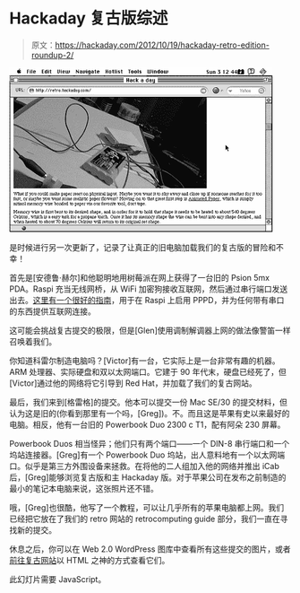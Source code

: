 # Hackaday 复古版综述

> 原文：<https://hackaday.com/2012/10/19/hackaday-retro-edition-roundup-2/>

![](img/727033a7ac59fe386fb36a3a120d5005.png "retro")

是时候进行另一次更新了，记录了让真正的旧电脑加载我们的复古版的冒险和不幸！

首先是[安德鲁·赫尔]和他聪明地用树莓派在网上获得了一台旧的 Psion 5mx PDA。Raspi 充当无线网桥，从 WiFi 加密狗接收互联网，然后通过串行端口发送出去。[这里有一个很好的指南](http://sirlagz.net/2012/08/09/how-to-use-the-raspberry-pi-as-a-wireless-access-pointrouter-part-1/)，用于在 Raspi 上启用 PPPD，并为任何带有串口的东西提供互联网连接。

这可能会挑战复古提交的极限，但是[Glen]使用调制解调器上网的做法像警笛一样召唤着我们。

你知道科雷尔制造电脑吗？[Victor]有一台，它实际上是一台非常有趣的机器。ARM 处理器、实际硬盘和双以太网端口。它建于 90 年代末，硬盘已经死了，但[Victor]通过他的网络将它引导到 Red Hat，并加载了我们的复古网站。

最后，我们来到[格雷格]的提交。他本可以提交一份 Mac SE/30 的提交材料，但认为这是旧的(你看到那里有一个吗，[Greg])。不。而且这是苹果有史以来最好的电脑。相反，他有一台旧的 Powerbook Duo 2300 c T1，配有阿朵 230 屏幕。

Powerbook Duos 相当怪异；他们只有两个端口——一个 DIN-8 串行端口和一个坞站连接器。[Greg]有一个 Powerbook Duo 坞站，出人意料地有一个以太网端口。似乎是第三方外围设备来拯救。在将他的二人组加入他的网络并推出 iCab 后，[Greg]能够浏览复古版和主 Hackaday 版。对于苹果公司在发布之前制造的最小的笔记本电脑来说，这张照片还不错。

哦，[Greg]也很酷，他写了一个教程，可以让几乎所有的苹果电脑都上网。我们已经把它放在了我们的 retro 网站的 retrocomputing guide 部分，我们一直在寻找新的提交。

休息之后，你可以在 Web 2.0 WordPress 图库中查看所有这些提交的图片，或者[前往复古网站](http://retro.hackaday.com)以 HTML 之神的方式查看它们。

此幻灯片需要 JavaScript。